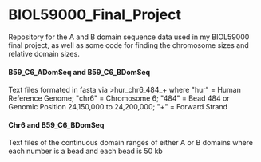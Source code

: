 # BIOL59000_Final_Project
Repository for the A and B domain sequence data used in my BIOL59000 final project, as well as some code for finding the chromosome sizes and relative domain sizes. 

#### B59_C6_ADomSeq and B59_C6_BDomSeq
Text files formated in fasta via >hur_chr6_484_+ where "hur" = Human Reference Genome; "chr6" = Chromosome 6; 
"484" = Bead 484 or Genomic Position 24,150,000 to 24,200,000; "+" = Forward Strand

#### Chr6 and B59_C6_BDomSeq
Text files of the continuous domain ranges of either A or B domains where each number is a bead and each bead is 50 kb
